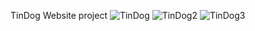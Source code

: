 TinDog Website project
![TinDog](https://user-images.githubusercontent.com/99770283/208804644-74ba9b1e-28d1-42df-b305-88662f1849a7.png)
![TinDog2](https://user-images.githubusercontent.com/99770283/208804660-0dd64485-9b92-427a-9754-94ae392b361b.png)
![TinDog3](https://user-images.githubusercontent.com/99770283/208804665-7d77db0c-2aa8-4ba9-89bc-3bfa9635f821.png)
